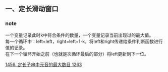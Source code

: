 ## 一、定长滑动窗口

### note
一个变量记录此时k中符合条件的数量，一个变量记录当前出现过的最大值。  
每一个循环中：left=left，right=left+1-k，将left和right传递给条件判断函数进行值的记录。  
在下一个循环开始之前（也就是次循环最后的部分）将left更新到下一位。    

[1456. 定长子串中元音的最大数目 1263](https://leetcode.cn/problems/maximum-number-of-vowels-in-a-substring-of-given-length/description/)
